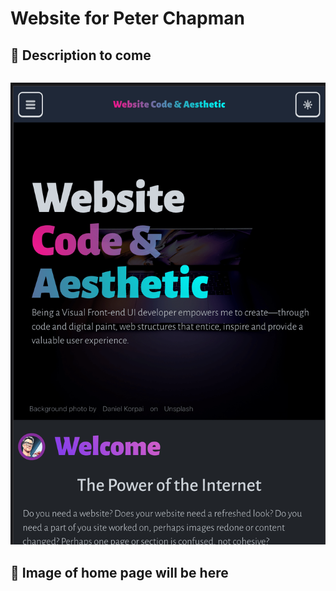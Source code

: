 # Website for Peter Chapman

## 🙂 Description to come


```

```
![Peter Chapman](./src/assets/img/website-home-min.png)


## 🧞 Image of home page will be here

